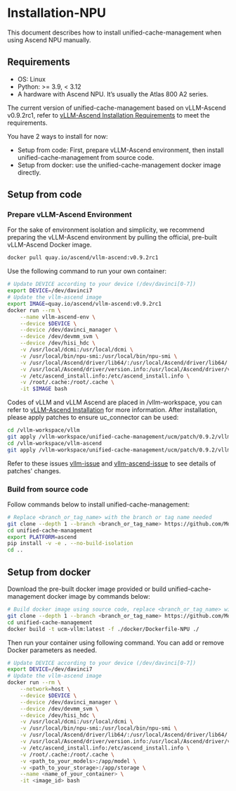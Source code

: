 # Installation-NPU
This document describes how to install unified-cache-management when using Ascend NPU manually.

## Requirements
- OS: Linux
- Python: >= 3.9, < 3.12
- A hardware with Ascend NPU. It’s usually the Atlas 800 A2 series.

The current version of unified-cache-management based on vLLM-Ascend v0.9.2rc1, refer to [vLLM-Ascend Installation Requirements](https://vllm-ascend.readthedocs.io/en/latest/installation.html#requirements) to meet the requirements.

You have 2 ways to install for now:
- Setup from code: First, prepare vLLM-Ascend environment, then install unified-cache-management from source code.
- Setup from docker: use the unified-cache-management docker image directly.

## Setup from code

### Prepare vLLM-Ascend Environment
For the sake of environment isolation and simplicity, we recommend preparing the vLLM-Ascend environment by pulling the official, pre-built vLLM-Ascend Docker image.
```bash
docker pull quay.io/ascend/vllm-ascend:v0.9.2rc1
```
Use the following command to run your own container:
```bash
# Update DEVICE according to your device (/dev/davinci[0-7])
export DEVICE=/dev/davinci7
# Update the vllm-ascend image
export IMAGE=quay.io/ascend/vllm-ascend:v0.9.2rc1
docker run --rm \
    --name vllm-ascend-env \
    --device $DEVICE \
    --device /dev/davinci_manager \
    --device /dev/devmm_svm \
    --device /dev/hisi_hdc \
    -v /usr/local/dcmi:/usr/local/dcmi \
    -v /usr/local/bin/npu-smi:/usr/local/bin/npu-smi \
    -v /usr/local/Ascend/driver/lib64/:/usr/local/Ascend/driver/lib64/ \
    -v /usr/local/Ascend/driver/version.info:/usr/local/Ascend/driver/version.info \
    -v /etc/ascend_install.info:/etc/ascend_install.info \
    -v /root/.cache:/root/.cache \
    -it $IMAGE bash
```
Codes of vLLM and vLLM Ascend are placed in /vllm-workspace, you can refer to [vLLM-Ascend Installation](https://vllm-ascend.readthedocs.io/en/latest/installation.html) for more information. After installation, please apply patches to ensure uc_connector can be used:
```bash
cd /vllm-workspace/vllm
git apply /vllm-workspace/unified-cache-management/ucm/patch/0.9.2/vllm-adapt.patch
cd /vllm-workspace/vllm-ascend
git apply /vllm-workspace/unified-cache-management/ucm/patch/0.9.2/vllm-ascend-adapt.patch
```
Refer to these issues [vllm-issue](https://github.com/vllm-project/vllm/issues/21702) and [vllm-ascend-issue](https://github.com/vllm-project/vllm-ascend/issues/2057) to see details of patches' changes.

### Build from source code
Follow commands below to install unified-cache-management:
```bash
# Replace <branch_or_tag_name> with the branch or tag name needed
git clone --depth 1 --branch <branch_or_tag_name> https://github.com/ModelEngine-Group/unified-cache-management.git
cd unified-cache-management
export PLATFORM=ascend
pip install -v -e . --no-build-isolation
cd ..
```

## Setup from docker
Download the pre-built docker image provided or build unified-cache-management docker image by commands below:
 ```bash
 # Build docker image using source code, replace <branch_or_tag_name> with the branch or tag name needed
 git clone --depth 1 --branch <branch_or_tag_name> https://github.com/ModelEngine-Group/unified-cache-management.git
 cd unified-cache-management
 docker build -t ucm-vllm:latest -f ./docker/Dockerfile-NPU ./
 ```
  Then run your container using following command. You can add or remove Docker parameters as needed.
```bash
# Update DEVICE according to your device (/dev/davinci[0-7])
export DEVICE=/dev/davinci7
# Update the vllm-ascend image
docker run --rm \
    --network=host \
    --device $DEVICE \
    --device /dev/davinci_manager \
    --device /dev/devmm_svm \
    --device /dev/hisi_hdc \
    -v /usr/local/dcmi:/usr/local/dcmi \
    -v /usr/local/bin/npu-smi:/usr/local/bin/npu-smi \
    -v /usr/local/Ascend/driver/lib64/:/usr/local/Ascend/driver/lib64/ \
    -v /usr/local/Ascend/driver/version.info:/usr/local/Ascend/driver/version.info \
    -v /etc/ascend_install.info:/etc/ascend_install.info \
    -v /root/.cache:/root/.cache \
    -v <path_to_your_models>:/app/model \
    -v <path_to_your_storage>:/app/storage \
    --name <name_of_your_container> \
    -it <image_id> bash
```